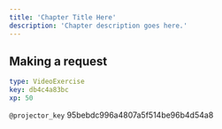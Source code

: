 ```yaml
---
title: 'Chapter Title Here'
description: 'Chapter description goes here.'
---
```


## Making a request

```yaml
type: VideoExercise
key: db4c4a83bc
xp: 50
```

`@projector_key`
95bebdc996a4807a5f514be96b4d54a8
